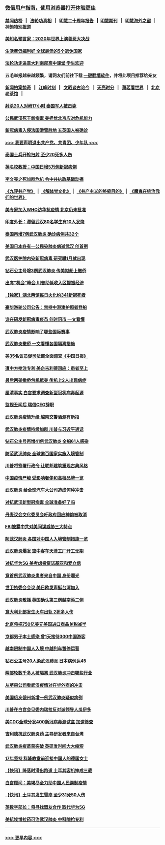 ### [微信用户指南，使用浏览器打开体验更佳](https://github.com/gfw-breaker/banned-news1/blob/master/indexes/wechat-guide.md?t=0)
#### [禁闻热榜](热点新闻.md?t=0)  &nbsp;&nbsp;|&nbsp;&nbsp; [法轮功真相](https://github.com/gfw-breaker/truth/blob/master/README.md?t=0) &nbsp;&nbsp;|&nbsp;&nbsp; [明慧二十周年报告](https://github.com/gfw-breaker/mh-reports/blob/master/README.md?t=0) &nbsp;&nbsp;|&nbsp;&nbsp;[明慧期刊](https://github.com/gfw-breaker/mh-qikan) &nbsp;&nbsp;|&nbsp;&nbsp; [明慧海外之窗](https://github.com/gfw-breaker/mh-news/blob/master/README.md?t=0) &nbsp;&nbsp;|&nbsp;&nbsp; [神韵特别报道](https://github.com/gfw-breaker/mh-news/blob/master/shenyun.md?t=0)
#### [美知名预言家：2020年世界上演善恶大决战](../pages/nsc418/n11855418.md?t=02092002) 
#### [生活费低福利好 全球最佳的5个退休国家](../pages/nsc418/n11848347.md?t=02092002) 
#### [法轮功走进意大利南部高中课堂 学生欢迎](../pages/nsc418/n11853859.md?t=02092002) 
#### 五毛举报越来越频繁，请网友们前往下载 [一键翻墙软件](https://github.com/gfw-breaker/ssr-accounts)，并将此项目推荐给亲友
#### [新闻拍案惊奇](https://github.com/gfw-breaker/banned-news1/blob/master/pages/link4.md) &nbsp;&nbsp;|&nbsp;&nbsp; [江峰时刻](https://github.com/gfw-breaker/banned-news1/blob/master/pages/link4.md) &nbsp;&nbsp;|&nbsp;&nbsp; [文昭谈古论今](https://github.com/gfw-breaker/banned-news1/blob/master/pages/link4.md) &nbsp;&nbsp;|&nbsp;&nbsp; [天亮时分](https://github.com/gfw-breaker/banned-news1/blob/master/pages/link4.md) &nbsp;&nbsp;|&nbsp;&nbsp; [萧茗看世界](https://github.com/gfw-breaker/banned-news1/blob/master/pages/link4.md) &nbsp;&nbsp;|&nbsp;&nbsp; [北京老茶馆](https://github.com/gfw-breaker/banned-news1/blob/master/pages/link4.md) &nbsp;&nbsp;|&nbsp;&nbsp; 
#### [射杀20人对峙17小时 泰国军人被击毙](../pages/nsc418/n11854869.md?t=02092002) 
#### [公民武汉死于新病毒 美担忧北京应对危机能力](../pages/nsc418/n11854331.md?t=02092002) 
#### [新冠病毒入侵法国滑雪胜地 五英国人被确诊](../pages/nsc418/n11854307.md?t=02092002) 
#### [>>> 我要声明退出共产党、共青团、少年队 <<<](https://github.com/begood0513/goodnews/blob/master/quit/letter.md) 
#### [泰国士兵开枪扫射 至少20死多人伤](../pages/nsc418/n11854276.md?t=02092002) 
#### [英名校教授：中国日增5万例新冠病例](../pages/nsc418/n11854174.md?t=02092002) 
#### [李文亮之死加剧危机 令中共执政基础动摇](../pages/nsc418/n11854003.md?t=02092002) 
#### [《九评共产党》](https://github.com/begood0513/9ping.md/blob/master/README.md) &nbsp;|&nbsp; [《解体党文化》](../../../../jtdwh.md/blob/master/README.md)  &nbsp;|&nbsp; [《共产主义的终极目的》](../../../../gczydzjmd.md/blob/master/README.md) &nbsp;|&nbsp; [《魔鬼在统治我们的世界》](../../../../mgztzwmdsj.md/blob/master/README.md) 
#### [美专家加入WHO访华抗疫情 北京仍未批准](../pages/nsc418/n11854043.md?t=02092002) 
#### [印度外长：滞留武汉80名学生有10人发烧](../pages/nsc418/n11853821.md?t=02092002) 
#### [泰国再增7例武汉肺炎 确诊病例共32个](../pages/nsc418/n11853808.md?t=02092002) 
#### [美国日本各有一公民染肺炎病逝武汉 创首例](../pages/nsc418/n11853509.md?t=02092002) 
#### [武汉医护院内染新冠病毒 研究曝1月就出现](../pages/nsc418/n11852928.md?t=02092002) 
#### [钻石公主号增3例武汉肺炎 传美拟船上撤侨](../pages/nsc418/n11853240.md?t=02092002) 
#### [出席“机会”峰会 川普助低收入区提振经济](../pages/nsc418/n11853232.md?t=02092002) 
#### [【独家】湖北两馆每日火化约341新冠死者](../pages/nsc418/n11845444.md?t=02092002) 
#### [豪华游轮公司公告：禁持中港澳护照者登船](../pages/nsc418/n11852761.md?t=02092002) 
#### [谁在研发新冠病毒疫苗 何时问市 一文看懂](../pages/nsc418/n11852840.md?t=02092002) 
#### [武汉肺炎疫情影响了哪些国际赛事](../pages/nsc418/n11852441.md?t=02092002) 
#### [武汉肺炎撤侨 一文看懂各国隔离措施](../pages/nsc418/n11844216.md?t=02092002) 
#### [美35名议员促司法部全面调查《中国日报》](../pages/nsc418/n11852435.md?t=02092002) 
#### [遭中方抢注专利 美企吉利德回应：患者至上](../pages/nsc418/n11852037.md?t=02092002) 
#### [最后两架撤侨包机抵美 传机上2人出现病症](../pages/nsc418/n11852173.md?t=02092002) 
#### [厘清事实 白宫要求调查新型冠状病毒起源](../pages/nsc418/n11852106.md?t=02092002) 
#### [监视丑闻后 瑞信CEO辞职](../pages/nsc418/n11852127.md?t=02092002) 
#### [武汉肺炎疫情升级 越南交警酒测有新招](../pages/nsc418/n11851632.md?t=02092002) 
#### [武汉肺炎疫情持续加剧 川普与习近平通话](../pages/nsc418/n11851613.md?t=02092002) 
#### [钻石公主号再增41例武汉肺炎 全船61人感染](../pages/nsc418/n11850401.md?t=02092002) 
#### [防范武汉肺炎 全球逾百国家实施入境管制](../pages/nsc418/n11850557.md?t=02092002) 
#### [川普将签署行政令 让联邦建筑重现古典风格](../pages/nsc418/n11850654.md?t=02092002) 
#### [中国疫情严峻 受影响奢侈和高档品牌一览](../pages/nsc418/n11850319.md?t=02092002) 
#### [武汉肺炎 给全球汽车大公司造成何种冲击](../pages/nsc418/n11850056.md?t=02092002) 
#### [对抗武汉新型冠病毒 全球准备好了吗](../pages/nsc418/n11850142.md?t=02092002) 
#### [丹麦议会文化委员会吁政府回应神韵被取消](../pages/nsc418/n11849312.md?t=02092002) 
#### [FBI披露中共对美间谍威胁三大特点](../pages/nsc418/n11849700.md?t=02092002) 
#### [防武汉肺炎 各国对中国人入境管制措施一览](../pages/nsc418/n11838726.md?t=02092002) 
#### [武汉肺炎爆发 空中客车天津工厂开工无期](../pages/nsc418/n11849634.md?t=02092002) 
#### [对抗华为5G 美考虑投资诺基亚和爱立信](../pages/nsc418/n11849510.md?t=02092002) 
#### [意首例武汉肺炎患者来自中国 身份曝光](../pages/nsc418/n11849454.md?t=02092002) 
#### [世卫执委会会议 美日欧发声挺台湾加入](../pages/nsc418/n11849433.md?t=02092002) 
#### [武汉肺炎散播 英国确认第三例越南添二例](../pages/nsc418/n11849439.md?t=02092002) 
#### [意大利北部发生火车出轨 2死多人伤](../pages/nsc418/n11848999.md?t=02092002) 
#### [北京将把750亿美元美国进口商品关税减半](../pages/nsc418/n11848896.md?t=02092002) 
#### [京都男子本土感染 曾1天接待300中国游客](../pages/nsc418/n11848641.md?t=02092002) 
#### [越南限制中国人入境 中越列车暂停运营](../pages/nsc418/n11847844.md?t=02092002) 
#### [钻石公主号20人染武汉肺炎 日本病例达45](../pages/nsc418/n11847823.md?t=02092002) 
#### [两邮轮数千多人被隔离 武汉肺炎冲击哪些行业](../pages/nsc418/n11847456.md?t=02092002) 
#### [从苹果公司看武汉疫情对在华外商的冲击](../pages/nsc418/n11847586.md?t=02092002) 
#### [美国俄亥俄州新增一例武汉肺炎疑似病例](../pages/nsc418/n11847714.md?t=02092002) 
#### [川普在白宫会见委内瑞拉反对派领导人瓜伊多](../pages/nsc418/n11847391.md?t=02092002) 
#### [美CDC全球分发400新冠病毒测试盒 加速筛查](../pages/nsc418/n11847260.md?t=02092002) 
#### [吉利德抗武汉肺炎药 主导研发者来自台湾](../pages/nsc418/n11847064.md?t=02092002) 
#### [武汉肺炎疫苗获突破 英研发时间大大缩短](../pages/nsc418/n11846915.md?t=02092002) 
#### [17年坚持 科隆教堂前迎接中国人的德国女士](../pages/nsc418/n11846781.md?t=02092002) 
#### [【快讯】降落时滑出跑道 土耳其客机摔成三截](../pages/nsc418/n11847021.md?t=02092002) 
#### [白宫顾问：美竭尽全力助中国人民遏制疫情](../pages/nsc418/n11846756.md?t=02092002) 
#### [【快讯】土耳其发生雪崩 至少31死50人伤](../pages/nsc418/n11846680.md?t=02092002) 
#### [英数字部长：将寻找盟友合作 取代华为5G](../pages/nsc418/n11846485.md?t=02092002) 
#### [美抗埃博拉药可治武汉肺炎 中科院抢专利](../pages/nsc418/n11846409.md?t=02092002) 

----
#### [ >>> 更早内容 <<< ](../indexes/nsc418-earlier.md)

